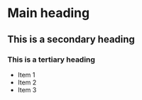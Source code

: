 # Main heading

## This is a secondary heading
### This is a tertiary heading

* Item 1
* Item 2
* Item 3

